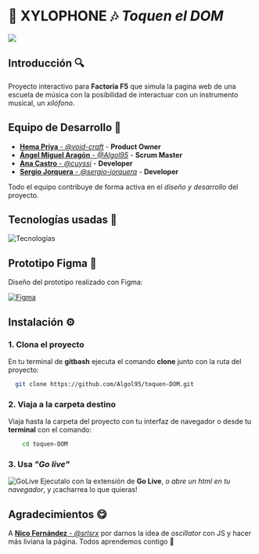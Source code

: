 # 🎵 XYLOPHONE 🎶 *Toquen el DOM*

![](https://i.imgur.com/PgIaWap.png)

## Introducción 🔍
Proyecto interactivo para **Factoria F5** que simula la pagina web de una escuela de música con la posibilidad de interactuar con un instrumento musical, un *xilófono*.


## Equipo de Desarrollo 🤪

- [**Hema Priya** - *@void-craft*](https://github.com/void-craft) - **Product Owner**
- [**Ángel Miguel Aragón** - *@Algol95*](https://github.com/Algol95) - **Scrum Master**
- [**Ana Castro** - *@cuyssi*](https://github.com/Algol95) - **Developer**
- [**Sergio Jorquera** - *@sergio-jorquera*](https://github.com/Algol95) - **Developer**

Todo el equipo contribuye de forma activa en el *diseño y desarrollo* del proyecto.


## Tecnologías usadas 🤖

![Tecnologías](https://skillicons.dev/icons?i=html,css,js,scss,nodejs,vscode,git,github,ps,sv&perline=3)

## Prototipo Figma 🎨
Diseño del prototipo realizado con Figma:

[![Figma](https://skillicons.dev/icons?i=figma)](https://tinyurl.com/TOD-G3)


## Instalación ⚙️

### 1. Clona el proyecto

En tu terminal de **gitbash** ejecuta el comando **clone** junto con la ruta del proyecto:

```bash
  git clone https://github.com/Algol95/toquen-DOM.git
```

### 2. Viaja a la carpeta destino

Viaja hasta la carpeta del proyecto con tu interfaz de navegador o desde tu **terminal** con el comando:
```bash
    cd toquen-DOM
```

### 3. Usa *"Go live"*
![GoLive](https://i.imgur.com/NncXY2Q.png)
Ejecutalo con la extensión de **Go Live**, *o abre un html en tu navegador*, y ¡cacharrea lo que quieras!
    
## Agradecimientos 😋

A [**Nico Fernández** - *@srlsrx*](https://github.com/srlsrx) por darnos la idea de *oscillator* con JS y hacer más liviana la página. Todos aprendemos contigo 🥰
